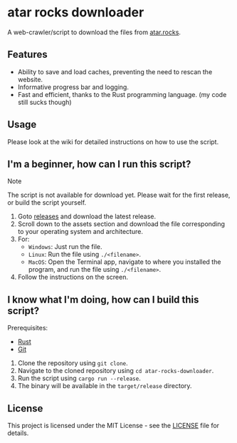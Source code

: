 # atar rocks downloader

A web-crawler/script to download the files from [atar.rocks](https://atar.rocks).

## Features

- Ability to save and load caches, preventing the need to rescan the website.
- Informative progress bar and logging.
- Fast and efficient, thanks to the Rust programming language. (my code still sucks though)

## Usage

Please look at the wiki for detailed instructions on how to use the script.

## I'm a beginner, how can I run this script?

> [!NOTE]
> The script is not available for download yet. Please wait for the first release, or build the script yourself.

1. Goto [releases](/releases) and download the latest release.
2. Scroll down to the assets section and download the file corresponding to your operating system and architecture.
3. For:
   - `Windows`: Just run the file.
   - `Linux`: Run the file using `./<filename>`.
   - `MacOS`: Open the Terminal app, navigate to where you installed the program, and run the file using `./<filename>`.
4. Follow the instructions on the screen.

## I know what I'm doing, how can I build this script?

Prerequisites:

- [Rust](https://www.rust-lang.org/tools/install)
- [Git](https://git-scm.com/downloads)

1. Clone the repository using `git clone`.
2. Navigate to the cloned repository using `cd atar-rocks-downloader`.
3. Run the script using `cargo run --release`.
4. The binary will be available in the `target/release` directory.

## License

This project is licensed under the MIT License - see the [LICENSE](/LICENSE) file for details.
